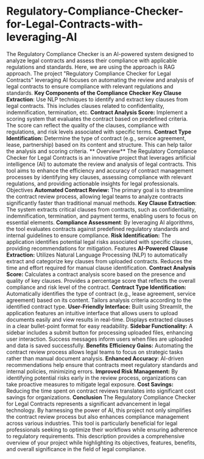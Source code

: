 # Regulatory-Compliance-Checker-for-Legal-Contracts-with-leveraging-AI
The Regulatory Compliance Checker is an AI-powered system designed to analyze legal contracts and assess their compliance with applicable regulations and standards. Here, we are using the approach is RAG approach.
The project "Regulatory Compliance Checker for Legal Contracts" leveraging AI focuses on automating the review and analysis of legal contracts to ensure compliance with relevant regulations and standards.
**Key Components of the Compliance Checker**
         **Key Clause Extraction**:
             Use NLP techniques to identify and extract key clauses from legal contracts. This includes clauses related to confidentiality, indemnification, 
              termination, etc.
         **Contract Analysis Score:**
           Implement a scoring system that evaluates the contract based on predefined criteria. The score can reflect the quality of the clauses, compliance with 
             regulations, and risk levels associated with specific terms.
        **Contract Type Identification:**
         Determine the type of contract (e.g., service agreement, lease, partnership) based on its content and structure. This can help tailor the analysis and 
            scoring criteria.
**  Overview**
The Regulatory Compliance Checker for Legal Contracts is an innovative project that leverages artificial intelligence (AI) to automate the review and analysis of legal contracts. This tool aims to enhance the efficiency and accuracy of contract management processes by identifying key clauses, assessing compliance with relevant regulations, and providing actionable insights for legal professionals.
Objectives
**Automated Contract Review:** The primary goal is to streamline the contract review process, allowing legal teams to analyze contracts significantly faster than traditional manual methods.
**Key Clause Extraction**: The system extracts critical clauses from contracts, such as confidentiality, indemnification, termination, and payment terms, enabling users to focus on essential elements.
**Compliance Assessment**: By leveraging AI algorithms, the tool evaluates contracts against predefined regulatory standards and internal guidelines to ensure compliance.
**Risk Identification:** The application identifies potential legal risks associated with specific clauses, providing recommendations for mitigation.
Features
**AI-Powered Clause Extraction:**
Utilizes Natural Language Processing (NLP) to automatically extract and categorize key clauses from uploaded contracts.
Reduces the time and effort required for manual clause identification.
**Contract Analysis Score:**
Calculates a contract analysis score based on the presence and quality of key clauses.
Provides a percentage score that reflects the overall compliance and risk level of the contract.
**Contract Type Identification:**
Automatically identifies the type of contract (e.g., lease agreement, service agreement) based on its content.
Tailors analysis criteria according to the identified contract type.
**User-Friendly Interface:**
Built using Streamlit, the application features an intuitive interface that allows users to upload documents easily and view results in real-time.
Displays extracted clauses in a clear bullet-point format for easy readability.
**Sidebar Functionality:**
A sidebar includes a submit button for processing uploaded files, enhancing user interaction.
Success messages inform users when files are uploaded and data is saved successfully.
**Benefits**
**Efficiency Gains:** Automating the contract review process allows legal teams to focus on strategic tasks rather than manual document analysis.
**Enhanced Accuracy**: AI-driven recommendations help ensure that contracts meet regulatory standards and internal policies, minimizing errors.
**Improved Risk Management:** By identifying potential risks early in the review process, organizations can take proactive measures to mitigate legal exposure.
**Cost Savings:** Reducing the time spent on contract reviews translates into significant cost savings for organizations.
**Conclusion**
The Regulatory Compliance Checker for Legal Contracts represents a significant advancement in legal technology. By harnessing the power of AI, this project not only simplifies the contract review process but also enhances compliance management across various industries. This tool is particularly beneficial for legal professionals seeking to optimize their workflows while ensuring adherence to regulatory requirements. This description provides a comprehensive overview of your project while highlighting its objectives, features, benefits, and overall significance in the field of legal compliance.
